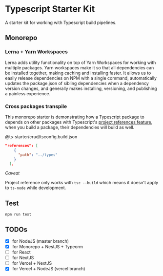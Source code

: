 # Typescript Starter Kit

A starter kit for working with Typescript build pipelines.

## Monorepo

### Lerna + Yarn Workspaces

Lerna adds utility functionality on top of Yarn Workspaces for working with multiple packages. Yarn workspaces make it so that all dependencies can be installed together, making caching and installing faster. It allows us to easily release dependencies on NPM with a single command, automatically updates the package.json of sibling dependencies when a dependency version changes, and generally makes installing, versioning, and publishing a painless experience.

### Cross packages transpile

This monorepo starter is demonstrating how a Typescript package to depends on other packages with Typescript's [project references feature](https://www.typescriptlang.org/docs/handbook/project-references.html), when you build a package, their dependencies will build as well.

@ts-starter/crud/tsconfig.build.json

```json
"references": [
    {
      "path": "../types"
    }
  ],
```

_Caveat_

Project reference only works with `tsc --build` which means it doesn't apply to `ts-node` while development.

## Test

```shell
npm run test
```

## TODOs

- [x] for NodeJS (master branch)
- [x] for Monorepo + NestJS + Typeorm
- [ ] for React
- [ ] for NextJS
- [ ] for Vercel + NextJS
- [x] for Vercel + NodeJS (vercel branch)
